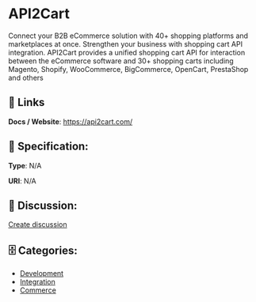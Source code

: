 # API2Cart


Connect your B2B eCommerce solution with 40+ shopping platforms and marketplaces at once. Strengthen your business with shopping cart API integration. API2Cart provides a unified shopping cart API for interaction between the eCommerce software and 30+ shopping carts including Magento, Shopify, WooCommerce, BigCommerce, OpenCart, PrestaShop and others

##  🔗 Links
**Docs / Website**: https://api2cart.com/

## 🧬 Specification:
**Type**: N/A

**URI**: N/A

## 💬 Discussion:
[Create discussion](https://github.com/apis-list/apis-list/discussions/new)

## 🗄️ Categories:
- [Development](https://github.com/apis-list/apis-list#development)
- [Integration](https://github.com/apis-list/apis-list#integration)
- [Commerce](https://github.com/apis-list/apis-list#commerce)



